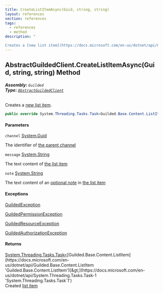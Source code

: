 ```yaml
---
title: CreateListItemAsync(Guid, string, string)
layout: references
section: references
tags:
  - references
  - method
description: "

Creates a [new list item](https://docs.microsoft.com/en-us/dotnet/api/Guilded.Base.Content.ListItem 'Guilded.Base.Content.ListItem')."
---
```


## AbstractGuildedClient.CreateListItemAsync(Guid, string, string) Method
###### **Assembly:** `Guilded`<br/>**Type:** [`AbstractGuildedClient`](AbstractGuildedClient.md 'Guilded.AbstractGuildedClient')

Creates a [new list item](https://docs.microsoft.com/en-us/dotnet/api/Guilded.Base.Content.ListItem 'Guilded.Base.Content.ListItem').

```csharp
public override System.Threading.Tasks.Task<Guilded.Base.Content.ListItem> CreateListItemAsync(Guid channel, string message, string? note=null);
```
#### Parameters

<a name='Guilded.AbstractGuildedClient.CreateListItemAsync(Guid,string,string).channel'></a>

`channel` [System.Guid](https://docs.microsoft.com/en-us/dotnet/api/System.Guid 'System.Guid')

The identifier of [the parent channel](https://docs.microsoft.com/en-us/dotnet/api/Guilded.Base.Servers.ServerChannel 'Guilded.Base.Servers.ServerChannel')

<a name='Guilded.AbstractGuildedClient.CreateListItemAsync(Guid,string,string).message'></a>

`message` [System.String](https://docs.microsoft.com/en-us/dotnet/api/System.String 'System.String')

The text content of [the list item](https://docs.microsoft.com/en-us/dotnet/api/Guilded.Base.Content.ListItem 'Guilded.Base.Content.ListItem')

<a name='Guilded.AbstractGuildedClient.CreateListItemAsync(Guid,string,string).note'></a>

`note` [System.String](https://docs.microsoft.com/en-us/dotnet/api/System.String 'System.String')

The text content of an [optional note](ListItemNote.md 'Guilded.Base.Content.ListItemNote') in [the list item](https://docs.microsoft.com/en-us/dotnet/api/Guilded.Base.Content.ListItem 'Guilded.Base.Content.ListItem')

#### Exceptions

[GuildedException](GuildedException.md 'Guilded.Base.GuildedException')

[GuildedPermissionException](GuildedPermissionException.md 'Guilded.Base.GuildedPermissionException')

[GuildedResourceException](GuildedResourceException.md 'Guilded.Base.GuildedResourceException')

[GuildedAuthorizationException](GuildedAuthorizationException.md 'Guilded.Base.GuildedAuthorizationException')

#### Returns
[System.Threading.Tasks.Task&lt;](https://docs.microsoft.com/en-us/dotnet/api/System.Threading.Tasks.Task-1 'System.Threading.Tasks.Task`1')[Guilded.Base.Content.ListItem](https://docs.microsoft.com/en-us/dotnet/api/Guilded.Base.Content.ListItem 'Guilded.Base.Content.ListItem')[&gt;](https://docs.microsoft.com/en-us/dotnet/api/System.Threading.Tasks.Task-1 'System.Threading.Tasks.Task`1')  
Created [list item](https://docs.microsoft.com/en-us/dotnet/api/Guilded.Base.Content.ListItem 'Guilded.Base.Content.ListItem')